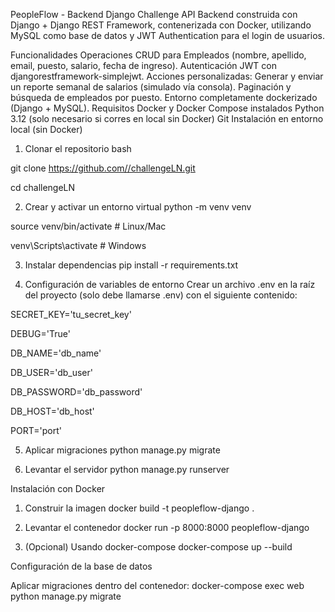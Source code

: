 PeopleFlow - Backend Django Challenge
API Backend construida con Django + Django REST Framework, contenerizada con Docker, utilizando MySQL como base de datos y JWT Authentication para el login de usuarios.

Funcionalidades
Operaciones CRUD para Empleados (nombre, apellido, email, puesto, salario, fecha de ingreso).
Autenticación JWT con djangorestframework-simplejwt.
Acciones personalizadas:
Generar y enviar un reporte semanal de salarios (simulado vía consola).
Paginación y búsqueda de empleados por puesto.
Entorno completamente dockerizado (Django + MySQL).
Requisitos
Docker y Docker Compose instalados
Python 3.12 (solo necesario si corres en local sin Docker)
Git
Instalación en entorno local (sin Docker)
1. Clonar el repositorio
bash

git clone https://github.com//challengeLN.git

cd challengeLN

2. Crear y activar un entorno virtual
python -m venv venv

source venv/bin/activate # Linux/Mac

venv\Scripts\activate # Windows

3. Instalar dependencias
pip install -r requirements.txt

4. Configuración de variables de entorno
Crear un archivo .env en la raíz del proyecto (solo debe llamarse .env) con el siguiente contenido:

SECRET_KEY='tu_secret_key'

DEBUG='True'

DB_NAME='db_name'

DB_USER='db_user'

DB_PASSWORD='db_password'

DB_HOST='db_host'

PORT='port'

5. Aplicar migraciones
python manage.py migrate

6. Levantar el servidor
python manage.py runserver

Instalación con Docker
1. Construir la imagen
docker build -t peopleflow-django .

2. Levantar el contenedor
docker run -p 8000:8000 peopleflow-django

3. (Opcional) Usando docker-compose
docker-compose up --build

Configuración de la base de datos

Aplicar migraciones dentro del contenedor:
docker-compose exec web python manage.py migrate
